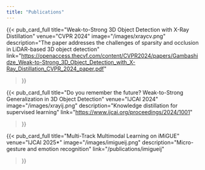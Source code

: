 ```yaml
---
title: "Publications"
---
```


{{< pub_card_full
    title="Weak-to-Strong 3D Object Detection with X-Ray Distillation"
    venue="CVPR 2024"
    image="/images/xraycv.png"
    description="The paper addresses the challenges of sparsity and occlusion in LiDAR-based 3D object detection"
    link="https://openaccess.thecvf.com/content/CVPR2024/papers/Gambashidze_Weak-to-Strong_3D_Object_Detection_with_X-Ray_Distillation_CVPR_2024_paper.pdf"
>}}

{{< pub_card_full
    title="Do you remember the future? Weak-to-Strong Generalization in 3D Object Detection"
    venue="IJCAI 2024"
    image="/images/xrayij.png"
    description="Knowledge distillation for supervised learning"
    link="https://www.ijcai.org/proceedings/2024/1001"
>}}

{{< pub_card_full
    title="Multi-Track Multimodal Learning on iMiGUE"
    venue="IJCAI 2025*"
    image="/images/imigueij.png"
    description="Micro-gesture and emotion recognition"
    link="/publications/imigueij"
>}}